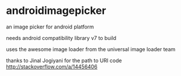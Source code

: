 androidimagepicker
==================

an image picker for android platform

needs android compatibility library v7 to build

uses the awesome image loader from the universal image loader team

thanks to Jinal Jogiyani for the path to URI code
http://stackoverflow.com/a/14456406
